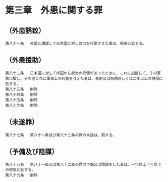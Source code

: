 # 第三章　外患に関する罪

## （外患誘致）
```
第八十一条 　外国と通謀して日本国に対し武力を行使させた者は、死刑に処する。
```
## （外患援助）
```
第八十二条 　日本国に対して外国から武力の行使があったときに、これに加担して、その軍務に服し、その他これに軍事上の利益を与えた者は、死刑又は無期若しくは二年以上の懲役に処する。
第八十三条 　削除
第八十四条 　削除
第八十五条 　削除
第八十六条 　削除
```
## （未遂罪）
```
第八十七条 　第八十一条及び第八十二条の罪の未遂は、罰する。
```
## （予備及び陰謀）
```
第八十八条 　第八十一条又は第八十二条の罪の予備又は陰謀をした者は、一年以上十年以下の懲役に処する。
第八十九条 　削除
```

